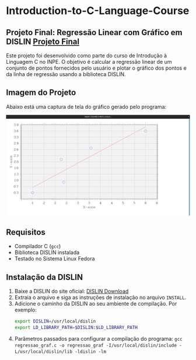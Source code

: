 # Introduction-to-C-Language-Course
## Projeto Final: Regressão Linear com Gráfico em DISLIN [Projeto Final](https://github.com/CesarAugusto88/Introduction-to-C-Language-Course/blob/main/projeto_final)

Este projeto foi desenvolvido como parte do curso de Introdução à Linguagem C no INPE. O objetivo é calcular a regressão linear de um conjunto de pontos fornecidos pelo usuário e plotar o gráfico dos pontos e da linha de regressão usando a biblioteca DISLIN.

## Imagem do Projeto

Abaixo está uma captura de tela do gráfico gerado pelo programa:

![Gráfico de Regressão Linear](https://github.com/CesarAugusto88/Introduction-to-C-Language-Course/blob/main/projeto_final/regression_dislin.png)

## Requisitos

- Compilador C (`gcc`)
- Biblioteca DISLIN instalada
- Testado no Sistema Linux Fedora

## Instalação da DISLIN

1. Baixe a DISLIN do site oficial: [DISLIN Download](https://www.dislin.de/)
2. Extraia o arquivo e siga as instruções de instalação no arquivo `INSTALL`.
3. Adicione o caminho da DISLIN ao seu ambiente de compilação. Por exemplo:
   ```bash
   export DISLIN=/usr/local/dislin
   export LD_LIBRARY_PATH=$DISLIN:$LD_LIBRARY_PATH
4. Parâmetros passados para configurar a compilação do programa:
   ``` gcc regressao_graf.c -o regressao_graf -I/usr/local/dislin/include -L/usr/local/dislin/lib -ldislin -lm ```
